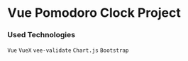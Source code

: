 # Vue Pomodoro Clock Project

### Used Technologies
`Vue` `VueX` `vee-validate` `Chart.js` `Bootstrap`
